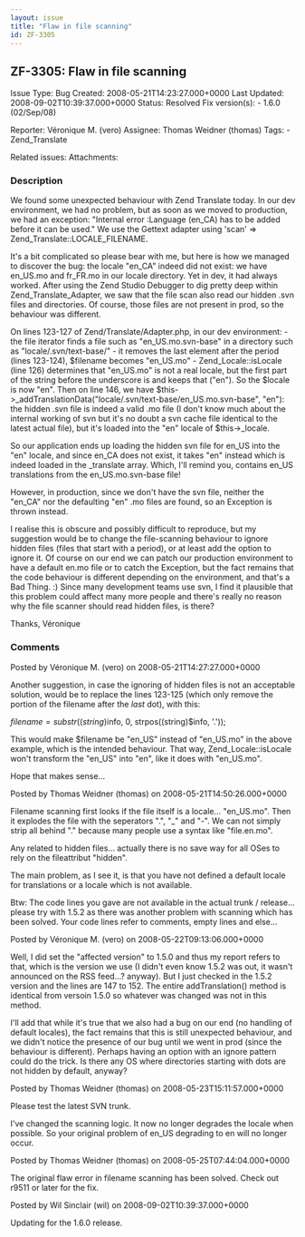 ```yaml
---
layout: issue
title: "Flaw in file scanning"
id: ZF-3305
---
```


ZF-3305: Flaw in file scanning
------------------------------

 Issue Type: Bug Created: 2008-05-21T14:23:27.000+0000 Last Updated: 2008-09-02T10:39:37.000+0000 Status: Resolved Fix version(s): - 1.6.0 (02/Sep/08)
 
 Reporter:  Véronique M. (vero)  Assignee:  Thomas Weidner (thomas)  Tags: - Zend\_Translate
 
 Related issues: 
 Attachments: 
### Description

We found some unexpected behaviour with Zend Translate today. In our dev environment, we had no problem, but as soon as we moved to production, we had an exception: "Internal error :Language (en\_CA) has to be added before it can be used." We use the Gettext adapter using 'scan' => Zend\_Translate::LOCALE\_FILENAME.

It's a bit complicated so please bear with me, but here is how we managed to discover the bug: the locale "en\_CA" indeed did not exist: we have en\_US.mo and fr\_FR.mo in our locale directory. Yet in dev, it had always worked. After using the Zend Studio Debugger to dig pretty deep within Zend\_Translate\_Adapter, we saw that the file scan also read our hidden .svn files and directories. Of course, those files are not present in prod, so the behaviour was different.

On lines 123-127 of Zend/Translate/Adapter.php, in our dev environment: - the file iterator finds a file such as "en\_US.mo.svn-base" in a directory such as "locale/.svn/text-base/" - it removes the last element after the period (lines 123-124), $filename becomes "en\_US.mo" - Zend\_Locale::isLocale (line 126) determines that "en\_US.mo" is not a real locale, but the first part of the string before the underscore is and keeps that ("en"). So the $locale is now "en". Then on line 146, we have $this->\_addTranslationData("locale/.svn/text-base/en\_US.mo.svn-base", "en"): the hidden .svn file is indeed a valid .mo file (I don't know much about the internal working of svn but it's no doubt a svn cache file identical to the latest actual file), but it's loaded into the "en" locale of $this->\_locale.

So our application ends up loading the hidden svn file for en\_US into the "en" locale, and since en\_CA does not exist, it takes "en" instead which is indeed loaded in the \_translate array. Which, I'll remind you, contains en\_US translations from the en\_US.mo.svn-base file!

However, in production, since we don't have the svn file, neither the "en\_CA" nor the defaulting "en" .mo files are found, so an Exception is thrown instead.

I realise this is obscure and possibly difficult to reproduce, but my suggestion would be to change the file-scanning behaviour to ignore hidden files (files that start with a period), or at least add the option to ignore it. Of course on our end we can patch our production environment to have a default en.mo file or to catch the Exception, but the fact remains that the code behaviour is different depending on the environment, and that's a Bad Thing. :) Since many development teams use svn, I find it plausible that this problem could affect many more people and there's really no reason why the file scanner should read hidden files, is there?

Thanks, Véronique

 

 

### Comments

Posted by Véronique M. (vero) on 2008-05-21T14:27:27.000+0000

Another suggestion, in case the ignoring of hidden files is not an acceptable solution, would be to replace the lines 123-125 (which only remove the portion of the filename after the _last_ dot), with this:

$filename = substr((string)$info, 0, strpos((string)$info, '.'));

This would make $filename be "en\_US" instead of "en\_US.mo" in the above example, which is the intended behaviour. That way, Zend\_Locale::isLocale won't transform the "en\_US" into "en", like it does with "en\_US.mo".

Hope that makes sense...

 

 

Posted by Thomas Weidner (thomas) on 2008-05-21T14:50:26.000+0000

Filename scanning first looks if the file itself is a locale... "en\_US.mo". Then it explodes the file with the seperators ".", "\_" and "-". We can not simply strip all behind "." because many people use a syntax like "file.en.mo".

Any related to hidden files... actually there is no save way for all OSes to rely on the fileattribut "hidden".

The main problem, as I see it, is that you have not defined a default locale for translations or a locale which is not available.

Btw: The code lines you gave are not available in the actual trunk / release... please try with 1.5.2 as there was another problem with scanning which has been solved. Your code lines refer to comments, empty lines and else...

 

 

Posted by Véronique M. (vero) on 2008-05-22T09:13:06.000+0000

Well, I did set the "affected version" to 1.5.0 and thus my report refers to that, which is the version we use (I didn't even know 1.5.2 was out, it wasn't announced on the RSS feed...? anyway). But I just checked in the 1.5.2 version and the lines are 147 to 152. The entire addTranslation() method is identical from versoin 1.5.0 so whatever was changed was not in this method.

I'll add that while it's true that we also had a bug on our end (no handling of default locales), the fact remains that this is still unexpected behaviour, and we didn't notice the presence of our bug until we went in prod (since the behaviour is different). Perhaps having an option with an ignore pattern could do the trick. Is there any OS where directories starting with dots are not hidden by default, anyway?

 

 

Posted by Thomas Weidner (thomas) on 2008-05-23T15:11:57.000+0000

Please test the latest SVN trunk.

I've changed the scanning logic. It now no longer degrades the locale when possible. So your original problem of en\_US degrading to en will no longer occur.

 

 

Posted by Thomas Weidner (thomas) on 2008-05-25T07:44:04.000+0000

The original flaw error in filename scanning has been solved. Check out r9511 or later for the fix.

 

 

Posted by Wil Sinclair (wil) on 2008-09-02T10:39:37.000+0000

Updating for the 1.6.0 release.

 

 